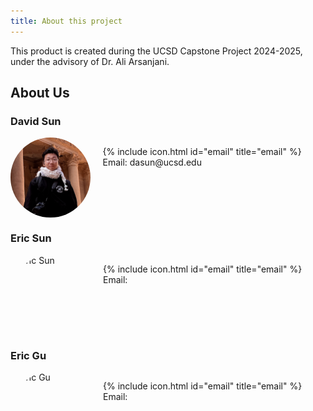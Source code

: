 ```yaml
---
title: About this project
---
```


This product is created during the UCSD Capstone Project 2024-2025, under the advisory of Dr. Ali Arsanjani. <br>
## About Us
<div>
  <h3>David Sun</h3>
  <div style="display:flex;">
    <img src="/assets/images/David.png" alt="David Sun" width="128" height="128" style="margin:0 20px 0 0;border-radius: 50%;"/>
    <p>{% include icon.html id="email" title="email" %} Email: dasun@ucsd.edu</p>
  </div>
</div>

<div>
  <h3>Eric Sun</h3>
  <div style="display:flex;">
    <img src="" alt="Eric Sun" width="128" height="128" style="margin:0 20px 0 0;border-radius: 50%;"/>
    <p>{% include icon.html id="email" title="email" %} Email: </p>
  </div>
</div>

<div>
  <h3>Eric Gu</h3>
  <div style="display:flex;">
    <img src="" alt="Eric Gu" width="128" height="128" style="margin:0 20px 0 0;border-radius: 50%;"/>
    <p>{% include icon.html id="email" title="email" %} Email: </p>
  </div>
</div>